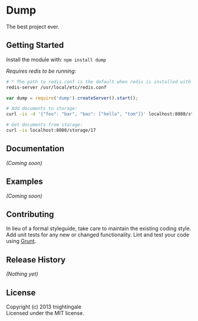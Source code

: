 # Dump

The best project ever.

## Getting Started
Install the module with: `npm install dump`

_Requires redis to be running:_
```bash
# * The path to redis.conf is the default when redis is installed with homebrew.
redis-server /usr/local/etc/redis.conf
```

```javascript
var dump = require('dump').createServer().start();
```

```bash
# Add documents to storage:
curl -is -d '{"foo": "bar", "baz": ["hello", "tom"]}' localhost:8080/storage

# Get documents from storage:
curl -is localhost:8080/storage/17
```

## Documentation
_(Coming soon)_

## Examples
_(Coming soon)_

## Contributing
In lieu of a formal styleguide, take care to maintain the existing coding style. Add unit tests for any new or changed functionality. Lint and test your code using [Grunt](http://gruntjs.com/).

## Release History
_(Nothing yet)_

## License
Copyright (c) 2013 tnightingale  
Licensed under the MIT license.
